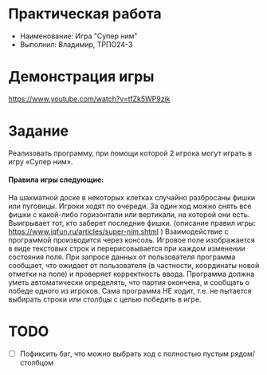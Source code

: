 # Практическая работа

- Наименование: Игра "Супер ним"
- Выполнил: Владимир, ТРПО24-3

# Демонстрация игры

https://www.youtube.com/watch?v=tfZk5WP9zik

# Задание

Реализовать программу, при помощи которой 2 игрока могут играть в игру «Супер ним».

#### Правила игры следующие:

На шахматной доске в некоторых клетках случайно разбросаны фишки или пуговицы. Игроки ходят по очереди. За один ход
можно снять все фишки с какой-либо горизонтали или вертикали, на которой они есть. Выигрывает тот, кто заберет последние
фишки. (описание правил игры: https://www.iqfun.ru/articles/super-nim.shtml ) Взаимодействие с программой производится
через консоль. Игровое поле изображается в виде текстовых строк и перерисовывается при каждом изменении состояния поля.
При запросе данных от пользователя программа сообщает, что
ожидает от пользователя (в частности, координаты новой отметки на поле) и проверяет корректность ввода. Программа
должна уметь автоматически определять, что партия окончена, и сообщать о победе одного из игроков. Сама программа НЕ
ходит, т.е. не пытается выбирать строки или столбцы с целью победить в игре.

# TODO
- [ ] Пофиксить баг, что можно выбрать ход с полностью пустым рядом/столбцом
